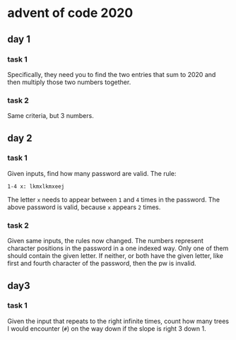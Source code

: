 # advent of code 2020

## day 1

### task 1
Specifically, they need you to find the two entries that sum to 2020 and then multiply those two numbers together.

### task 2
Same criteria, but 3 numbers.

## day 2
### task 1
Given inputs, find how many password are valid. The rule:
```
1-4 x: lkmxlkmxeej
```
The letter `x` needs to appear between `1` and `4` times in the password. The above password is valid, because `x` appears `2` times.

### task 2
Given same inputs, the rules now changed. The numbers represent character positions in the password in a one indexed way. Only one of them should contain the given letter. If neither, or both have the given letter, like first and fourth character of the password, then the pw is invalid.

## day3
### task 1

Given the input that repeats to the right infinite times, count how many trees I would encounter (`#`) on the way down if the slope is right 3 down 1.